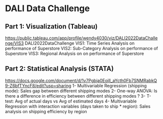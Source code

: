 # DALI Data Challenge
## Part 1: Visualization (Tableau)
https://public.tableau.com/app/profile/wendy4030/viz/DALI2022DataChallenge/VIS3
DALI2022DataChallenge
VIS1: Time Series Analysis on performance of Superstore
VIS2: Sub-Category Analysis on performance of Superstore
VIS3: Regional Analysis on on performance of Superstore

## Part 2: Statistical Analysis (STATA)
https://docs.google.com/document/d/1v7Pgbja0Eojll_aYcth0Fb7SNMRabkQ9-Z6bfTYncF8/edit?usp=sharing
1- Multivariable Regression (shipping mode): Sales gap between different shipping modes
2- One-way ANOVA: Is there a difference in efficiency between different shipping modes ?
3- T-test: Avg of actual days vs Avg of estimated days 
4- Multivariable Regression with interaction variables (days taken to ship * region): Sales analysis on shipping efficiency by region

